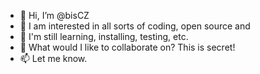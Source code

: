 - 👋 Hi, I’m @bisCZ
- 👀 I am interested in all sorts of coding, open source and 
- 🌱 I'm still learning, installing, testing, etc.
- 💞️ What would I like to collaborate on? This is secret!
- 📫 Let me know.

<!---
bisCZ/bisCZ is a ✨ special ✨ repository because its `README.md` (this file) appears on your GitHub profile.
You can click the Preview link to take a look at your changes.
--->
